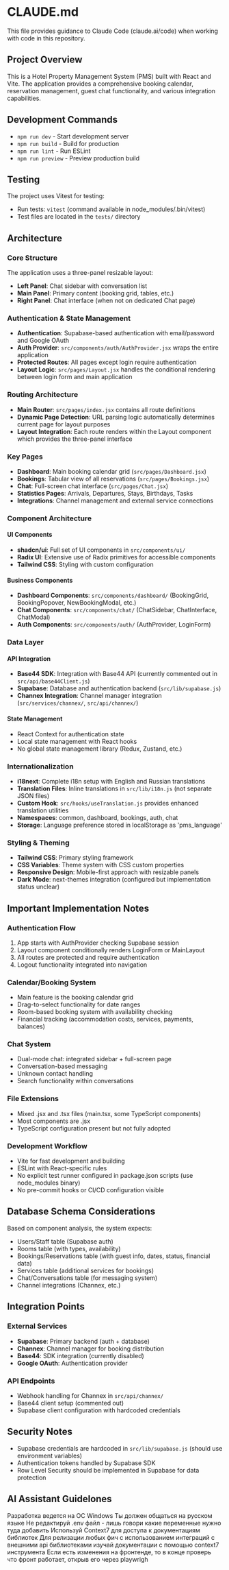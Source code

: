 # CLAUDE.md

This file provides guidance to Claude Code (claude.ai/code) when working with code in this repository.

## Project Overview

This is a Hotel Property Management System (PMS) built with React and Vite. The application provides a comprehensive booking calendar, reservation management, guest chat functionality, and various integration capabilities.

## Development Commands

- `npm run dev` - Start development server
- `npm run build` - Build for production
- `npm run lint` - Run ESLint
- `npm run preview` - Preview production build

## Testing

The project uses Vitest for testing:
- Run tests: `vitest` (command available in node_modules/.bin/vitest)
- Test files are located in the `tests/` directory

## Architecture

### Core Structure

The application uses a three-panel resizable layout:
- **Left Panel**: Chat sidebar with conversation list
- **Main Panel**: Primary content (booking grid, tables, etc.)
- **Right Panel**: Chat interface (when not on dedicated Chat page)

### Authentication & State Management

- **Authentication**: Supabase-based authentication with email/password and Google OAuth
- **Auth Provider**: `src/components/auth/AuthProvider.jsx` wraps the entire application
- **Protected Routes**: All pages except login require authentication
- **Layout Logic**: `src/pages/Layout.jsx` handles the conditional rendering between login form and main application

### Routing Architecture

- **Main Router**: `src/pages/index.jsx` contains all route definitions
- **Dynamic Page Detection**: URL parsing logic automatically determines current page for layout purposes
- **Layout Integration**: Each route renders within the Layout component which provides the three-panel interface

### Key Pages

- **Dashboard**: Main booking calendar grid (`src/pages/Dashboard.jsx`)
- **Bookings**: Tabular view of all reservations (`src/pages/Bookings.jsx`)
- **Chat**: Full-screen chat interface (`src/pages/Chat.jsx`)
- **Statistics Pages**: Arrivals, Departures, Stays, Birthdays, Tasks
- **Integrations**: Channel management and external service connections

### Component Architecture

#### UI Components
- **shadcn/ui**: Full set of UI components in `src/components/ui/`
- **Radix UI**: Extensive use of Radix primitives for accessible components
- **Tailwind CSS**: Styling with custom configuration

#### Business Components
- **Dashboard Components**: `src/components/dashboard/` (BookingGrid, BookingPopover, NewBookingModal, etc.)
- **Chat Components**: `src/components/chat/` (ChatSidebar, ChatInterface, ChatModal)
- **Auth Components**: `src/components/auth/` (AuthProvider, LoginForm)

### Data Layer

#### API Integration
- **Base44 SDK**: Integration with Base44 API (currently commented out in `src/api/base44Client.js`)
- **Supabase**: Database and authentication backend (`src/lib/supabase.js`)
- **Channex Integration**: Channel manager integration (`src/services/channex/`, `src/api/channex/`)

#### State Management
- React Context for authentication state
- Local state management with React hooks
- No global state management library (Redux, Zustand, etc.)

### Internationalization

- **i18next**: Complete i18n setup with English and Russian translations
- **Translation Files**: Inline translations in `src/lib/i18n.js` (not separate JSON files)
- **Custom Hook**: `src/hooks/useTranslation.js` provides enhanced translation utilities
- **Namespaces**: common, dashboard, bookings, auth, chat
- **Storage**: Language preference stored in localStorage as 'pms_language'

### Styling & Theming

- **Tailwind CSS**: Primary styling framework
- **CSS Variables**: Theme system with CSS custom properties
- **Responsive Design**: Mobile-first approach with resizable panels
- **Dark Mode**: next-themes integration (configured but implementation status unclear)

## Important Implementation Notes

### Authentication Flow
1. App starts with AuthProvider checking Supabase session
2. Layout component conditionally renders LoginForm or MainLayout
3. All routes are protected and require authentication
4. Logout functionality integrated into navigation

### Calendar/Booking System
- Main feature is the booking calendar grid
- Drag-to-select functionality for date ranges
- Room-based booking system with availability checking
- Financial tracking (accommodation costs, services, payments, balances)

### Chat System
- Dual-mode chat: integrated sidebar + full-screen page
- Conversation-based messaging
- Unknown contact handling
- Search functionality within conversations

### File Extensions
- Mixed .jsx and .tsx files (main.tsx, some TypeScript components)
- Most components are .jsx
- TypeScript configuration present but not fully adopted

### Development Workflow
- Vite for fast development and building
- ESLint with React-specific rules
- No explicit test runner configured in package.json scripts (use node_modules binary)
- No pre-commit hooks or CI/CD configuration visible

## Database Schema Considerations

Based on component analysis, the system expects:
- Users/Staff table (Supabase auth)
- Rooms table (with types, availability)
- Bookings/Reservations table (with guest info, dates, status, financial data)
- Services table (additional services for bookings)
- Chat/Conversations table (for messaging system)
- Channel integrations (Channex, etc.)

## Integration Points

### External Services
- **Supabase**: Primary backend (auth + database)
- **Channex**: Channel manager for booking distribution
- **Base44**: SDK integration (currently disabled)
- **Google OAuth**: Authentication provider

### API Endpoints
- Webhook handling for Channex in `src/api/channex/`
- Base44 client setup (commented out)
- Supabase client configuration with hardcoded credentials

## Security Notes

- Supabase credentials are hardcoded in `src/lib/supabase.js` (should use environment variables)
- Authentication tokens handled by Supabase SDK
- Row Level Security should be implemented in Supabase for data protection
## AI Assistant Guidelones

Разработка ведется на ОС Windows
Ты должен общаться на русском языке
Не редактируй .env файл - лишь говори какие переменные нужно туда добавить
Используй Context7 для доступа к документациям библиотек
Для релизации любых фич с использованием интеграций с внешними арі библиотеками изучай документации с помощью context7 инструмента
Если есть изменения на фронтенде, то в конце проверь что фронт работает, открыв его через рlaywrigh
